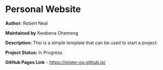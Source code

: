 # Personal Website 

**Author:** Robert Neal 

**Maintained by** Kwabena Ohemeng

**Description:** Thsi is a simple template that can be used to start a project.  

**Project Status:** In Progress

**GitHub Pages Link** - https://mister-oo.github.io/
